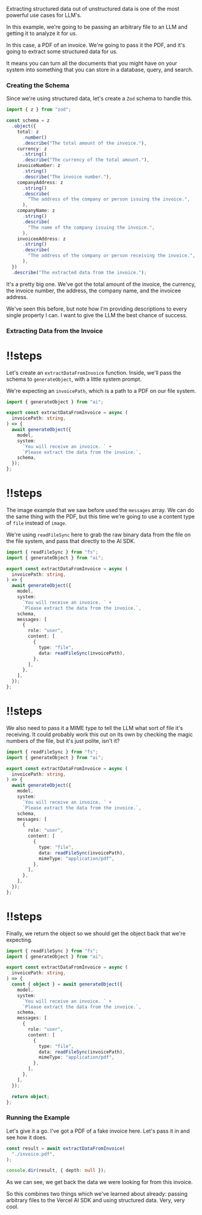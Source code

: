Extracting structured data out of unstructured data is one of the most powerful use cases for LLM's.

In this example, we're going to be passing an arbitrary file to an LLM and getting it to analyze it for us.

In this case, a PDF of an invoice. We're going to pass it the PDF, and it's going to extract some structured data for us.

It means you can turn all the documents that you might have on your system into something that you can store in a database, query, and search.

### Creating the Schema

Since we're using structured data, let's create a `Zod` schema to handle this.

```ts
import { z } from "zod";

const schema = z
  .object({
    total: z
      .number()
      .describe("The total amount of the invoice."),
    currency: z
      .string()
      .describe("The currency of the total amount."),
    invoiceNumber: z
      .string()
      .describe("The invoice number."),
    companyAddress: z
      .string()
      .describe(
        "The address of the company or person issuing the invoice.",
      ),
    companyName: z
      .string()
      .describe(
        "The name of the company issuing the invoice.",
      ),
    invoiceeAddress: z
      .string()
      .describe(
        "The address of the company or person receiving the invoice.",
      ),
  })
  .describe("The extracted data from the invoice.");
```

It's a pretty big one. We've got the total amount of the invoice, the currency, the invoice number, the address, the company name, and the invoicee address.

We've seen this before, but note how I'm providing descriptions to every single property I can. I want to give the LLM the best chance of success.

### Extracting Data from the Invoice

<Scrollycoding>

# !!steps

Let's create an `extractDataFromInvoice` function. Inside, we'll pass the schema to `generateObject`, with a little system prompt.

We're expecting an `invoicePath`, which is a path to a PDF on our file system.

```ts ! example.ts
import { generateObject } from "ai";

export const extractDataFromInvoice = async (
  invoicePath: string,
) => {
  await generateObject({
    model,
    system:
      `You will receive an invoice. ` +
      `Please extract the data from the invoice.`,
    schema,
  });
};
```

# !!steps

The image example that we saw before used the `messages` array. We can do the same thing with the PDF, but this time we're going to use a content type of `file` instead of `image`.

We're using `readFileSync` here to grab the raw binary data from the file on the file system, and pass that directly to the AI SDK.

```ts ! example.ts
import { readFileSync } from "fs";
import { generateObject } from "ai";

export const extractDataFromInvoice = async (
  invoicePath: string,
) => {
  await generateObject({
    model,
    system:
      `You will receive an invoice. ` +
      `Please extract the data from the invoice.`,
    schema,
    messages: [
      {
        role: "user",
        content: [
          {
            type: "file",
            data: readFileSync(invoicePath),
          },
        ],
      },
    ],
  });
};
```

# !!steps

We also need to pass it a MIME type to tell the LLM what sort of file it's receiving. It could probably work this out on its own by checking the magic numbers of the file, but it's just polite, isn't it?

```ts ! example.ts
import { readFileSync } from "fs";
import { generateObject } from "ai";

export const extractDataFromInvoice = async (
  invoicePath: string,
) => {
  await generateObject({
    model,
    system:
      `You will receive an invoice. ` +
      `Please extract the data from the invoice.`,
    schema,
    messages: [
      {
        role: "user",
        content: [
          {
            type: "file",
            data: readFileSync(invoicePath),
            mimeType: "application/pdf",
          },
        ],
      },
    ],
  });
};
```

# !!steps

Finally, we return the object so we should get the object back that we're expecting.

```ts ! example.ts
import { readFileSync } from "fs";
import { generateObject } from "ai";

export const extractDataFromInvoice = async (
  invoicePath: string,
) => {
  const { object } = await generateObject({
    model,
    system:
      `You will receive an invoice. ` +
      `Please extract the data from the invoice.`,
    schema,
    messages: [
      {
        role: "user",
        content: [
          {
            type: "file",
            data: readFileSync(invoicePath),
            mimeType: "application/pdf",
          },
        ],
      },
    ],
  });

  return object;
};
```

</Scrollycoding>

### Running the Example

Let's give it a go. I've got a PDF of a fake invoice here. Let's pass it in and see how it does.

```ts
const result = await extractDataFromInvoice(
  "./invoice.pdf",
);

console.dir(result, { depth: null });
```

As we can see, we get back the data we were looking for from this invoice.

So this combines two things which we've learned about already: passing arbitrary files to the Vercel AI SDK and using structured data. Very, very cool.
